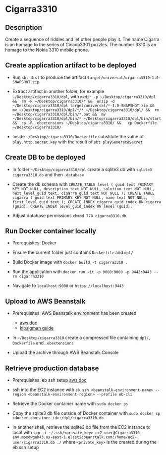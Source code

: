 # Cigarra3310

## Description
Create a sequence of riddles and let other people play it.
The name Cigarra is an homage to the series of Cicada3301 puzzles.
The number 3310 is an homage to the Nokia 3310 mobile phone.

## Create application artifact to be deployed 
- Run `sbt dist` to produce the artifact `target/universal/cigarra3310-1.0-SNAPSHOT.zip`

- Extract artifact in another folder, for example `~/Desktop/cigarra3310/dpl`, with 
`mkdir -p ~/Desktop/cigarra3310/dpl && 
 rm -R ~/Desktop/cigarra3310/* && 
 unzip -d ~/Desktop/cigarra3310/dpl target/universal/*-1.0-SNAPSHOT.zip && 
 mv ~/Desktop/cigarra3310/dpl/*/* ~/Desktop/cigarra3310/dpl/ && 
 rm ~/Desktop/cigarra3310/dpl/bin/*.bat && 
 mv ~/Desktop/cigarra3310/dpl/bin/* ~/Desktop/cigarra3310/dpl/bin/start && 
 cp -R .ebextensions ~/Desktop/cigarra3310/ &&  
 cp Dockerfile ~/Desktop/cigarra3310/`

- Inside `~/Desktop/cigarra3310/Dockerfile` substitute the value of `play.http.secret.key` with the result of `sbt playGenerateSecret`

## Create DB to be deployed
- In folder `~/Desktop/cigarra3310/dpl` create a sqlite3 db with `sqlite3 cigarra3310.db` and then `.database`

- Create the db schema with 
`CREATE TABLE level (
  guid text PRIMARY KEY NOT NULL,
  description text NOT NULL,
  solution text NOT NULL,
  next_level_guid text,
  cigarra_guid text NOT NULL
);
CREATE TABLE cigarra (
  guid text PRIMARY KEY NOT NULL,
  name text NOT NULL,
  first_level_guid text
);
CREATE INDEX cigarra_guid_index ON cigarra (guid);
CREATE INDEX level_guid_index ON level (guid);`

- Adjust database permissions `chmod 770 cigarra3310.db`

## Run Docker container locally
- Prerequisites: Docker

- Ensure the current folder just contains `Dockerfile` and `dpl/`

- Build Docker image with `docker build -t cigarra3310 .`

- Run the application with `docker run -it -p 9000:9000 -p 9443:9443 --rm cigarra3310`

- Navigate to `localhost:9000` or `https://localhost:9443`

## Upload to AWS Beanstalk
- Prerequisites: AWS Beanstalk environment has been created
  - [aws doc](https://docs.aws.amazon.com/elasticbeanstalk/latest/dg/using-features.environments.html)
  - [kipsigman guide](https://github.com/kipsigman/play-elastic-beanstalk)
                                            
- In `~/Desktop/cigarra3310` create a compressed file containing `dpl/`, `Dockerfile` and `.ebextensions`

- Upload the archive through AWS Beanstalk Console

## Retrieve production database
- Prerequisites: eb ssh setup [aws doc](https://docs.aws.amazon.com/elasticbeanstalk/latest/dg/eb3-ssh.html)

- ssh into the EC2 instance with `eb ssh <beanstalk-environment-name> --region <beanstalk-environment-region> --profile eb-cli`

- Retrieve the Docker container name with `sudo docker ps`

- Copy the sqlite3 db file outside of Docker container with `sudo docker cp <docker_container_id>:/dpl/cigarra3310.db`

- In another shell, retrieve the sqlite3 db file from the EC2 instance to local with `scp -i ~/.ssh/<private_key> ec2-user@Cigarra3310-env.mpxdwguh43.us-east-1.elasticbeanstalk.com:/home/ec2-user/cigarra3310.db ./`
  where `<private_key>` is the created during the eb ssh setup